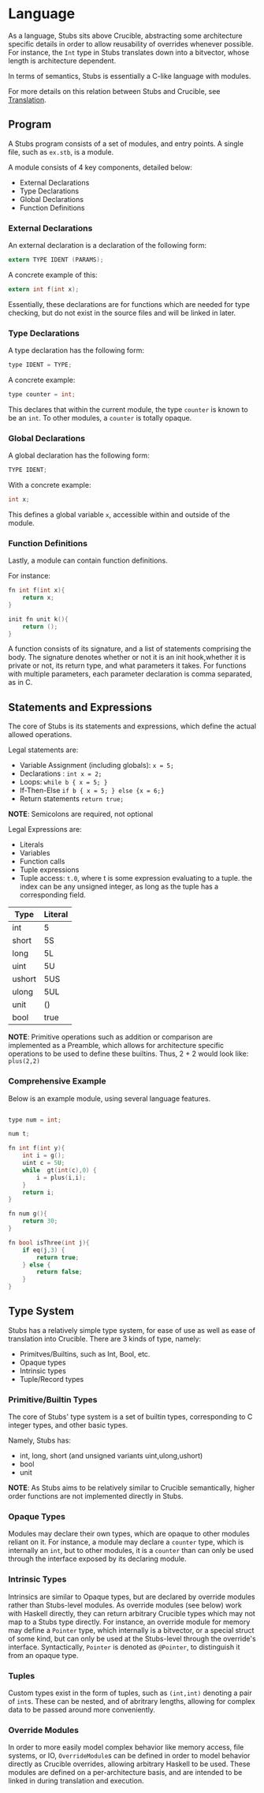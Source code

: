 # Language

As a language, Stubs sits above Crucible, abstracting some architecture specific details in order to allow reusability of overrides whenever possible.
For instance, the `Int` type in Stubs translates down into a bitvector, whose length is architecture dependent.

In terms of semantics, Stubs is essentially a C-like language with modules.

For more details on this relation between Stubs and Crucible, see [Translation](./translation.md).

## Program 

A Stubs program consists of a set of modules, and entry points. A single file, such as `ex.stb`, is a module.

A module consists of 4 key components, detailed below: 
- External Declarations 
- Type Declarations
- Global Declarations
- Function Definitions

### External Declarations 

An external declaration is a declaration of the following form: 

```c 
extern TYPE IDENT (PARAMS);
```

A concrete example of this: 

```c 
extern int f(int x);
```

Essentially, these declarations are for functions which are needed for type checking, but do not exist in the source files and will be linked in later.

### Type Declarations

A type declaration has the following form: 

```c 
type IDENT = TYPE;
```

A concrete example:

```c
type counter = int;
```

This declares that within the current module, the type `counter` is known to be an `int`. To other modules, a `counter` is totally opaque.

### Global Declarations

A global declaration has the following form:

```c
TYPE IDENT;
```

With a concrete example: 

```c
int x;
```

This defines a global variable `x`, accessible within and outside of the module. 

### Function Definitions

Lastly, a module can contain function definitions.

For instance:

```c 
fn int f(int x){
    return x;
}

init fn unit k(){
    return ();
}

```

A function consists of its signature, and a list of statements comprising the body. The signature denotes whether or not it is an init hook,whether it is private or not, its return type, and what parameters it takes.
For functions with multiple parameters, each parameter declaration is comma separated, as in C.

## Statements and Expressions

The core of Stubs is its statements and expressions, which define the actual allowed operations. 

Legal statements are:
- Variable Assignment (including globals): `x = 5;`
- Declarations : `int x = 2;`
- Loops: `while b { x = 5; }`
- If-Then-Else `if b { x = 5; } else {x = 6;}`
- Return statements `return true;`

**NOTE**: Semicolons are required, not optional

Legal Expressions are:
- Literals
- Variables
- Function calls
- Tuple expressions 
- Tuple access: `t.0`, where t is some expression evaluating to a tuple. the index can be any unsigned integer, as long as the tuple has a corresponding field.

| Type   | Literal |
|--------|---------|
| int    |   5     |
| short  |   5S    |
| long   |   5L    |
| uint   |   5U    |
| ushort |   5US   |
| ulong  |   5UL   |
| unit   |   ()    |
| bool   | true    |

**NOTE**: Primitive operations such as addition or comparison are implemented as a Preamble, which allows for architecture specific operations to be used to define these builtins.
Thus, 2 + 2 would look like: `plus(2,2)`


### Comprehensive Example
Below is an example module, using several language features.

```c

type num = int;

num t;

fn int f(int y){
    int i = g();
    uint c = 5U;
    while  gt(int(c),0) {
        i = plus(i,i);
    }
    return i;
}

fn num g(){
    return 30;
}

fn bool isThree(int j){
    if eq(j,3) {
        return true;
    } else {
        return false;
    }
}
```

## Type System
Stubs has a relatively simple type system, for ease of use as well as ease of translation into Crucible. There are 3 kinds of type, namely:
- Primitves/Builtins, such as Int, Bool, etc.
- Opaque types
- Intrinsic types
- Tuple/Record types

### Primitive/Builtin Types
The core of Stubs' type system is a set of builtin types, corresponding to C integer types, and other basic types.

Namely, Stubs has:
- int, long, short (and unsigned variants uint,ulong,ushort)
- bool
- unit

**NOTE**: As Stubs aims to be relatively similar to Crucible semantically, higher order functions are not implemented directly in Stubs.

###  Opaque Types
Modules may declare their own types, which are opaque to other modules reliant on it. For instance, a module may declare a `counter` type, which is internally an `int`, but to other modules, it is a `counter` than can only be used through the interface exposed by its declaring module.

### Intrinsic Types
Intrinsics are similar to Opaque types, but are declared by override modules rather than Stubs-level modules. As override modules (see below) work with Haskell directly, they can return arbitrary Crucible types which may not map to a Stubs type directly. For instance, an override module for memory may define a `Pointer` type, which internally is a bitvector, or a special struct of some kind, but can only be used at the Stubs-level through the override's interface. Syntactically, `Pointer` is denoted as `@Pointer`, to distinguish it from an opaque type.

### Tuples 

Custom types exist in the form of tuples, such as `(int,int)` denoting a pair of `int`s. These can be nested, and of abritrary lengths, allowing for complex data to be passed around more 
conveniently.

### Override Modules
In order to more easily model complex behavior like memory access, file systems, or IO, `OverrideModule`s can be defined in order to model behavior directly as Crucible overrides, allowing arbitrary Haskell to be used. These modules are defined on a per-architecture basis, and are intended to be linked in during translation and execution.
